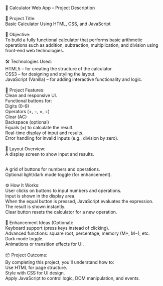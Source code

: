 🔢 Calculator Web App – Project Description<br><br>
📌 Project Title:<br>
Basic Calculator Using HTML, CSS, and JavaScript
<br><br>
🧠 Objective:<br>
To build a fully functional calculator that performs basic arithmetic operations such as addition, subtraction, multiplication, and division using front-end web technologies.
<br><br>
🛠️ Technologies Used:<br>
HTML5 – for creating the structure of the calculator.
<br>
CSS3 – for designing and styling the layout.
<br>
JavaScript (Vanilla) – for adding interactive functionality and logic.
<br><br>
🧱 Project Features:<br>
Clean and responsive UI.
<br>
Functional buttons for:
<br>
Digits (0–9)
<br>
Operators (+, −, ×, ÷)
<br>
Clear (AC)
<br>
Backspace (optional)
<br>
Equals (=) to calculate the result.
<br>
Real-time display of input and results.
<br>
Error handling for invalid inputs (e.g., division by zero).
<br>
<br>
📐 Layout Overview:
<br>
A display screen to show input and results.

<br>
A grid of buttons for numbers and operations.

<br>
Optional light/dark mode toggle (for enhancement).

<br>
<br>
⚙️ How It Works:
<br>
User clicks on buttons to input numbers and operations.

<br>
Input is shown in the display area.

<br>
When the equal button is pressed, JavaScript evaluates the expression.

<br>
The result is shown instantly.

<br>
Clear button resets the calculator for a new operation.

<br>
<br>
🧩 Enhancement Ideas (Optional):
<br>
Keyboard support (press keys instead of clicking).

<br>
Advanced functions: square root, percentage, memory (M+, M−), etc.

<br>
Dark mode toggle.

<br>
Animations or transition effects for UI.

<br>
<br>
📦 Project Outcome:
<br>
By completing this project, you'll understand how to:

<br>
Use HTML for page structure.

<br>
Style with CSS for UI design.

<br>
Apply JavaScript to control logic, DOM manipulation, and events.
